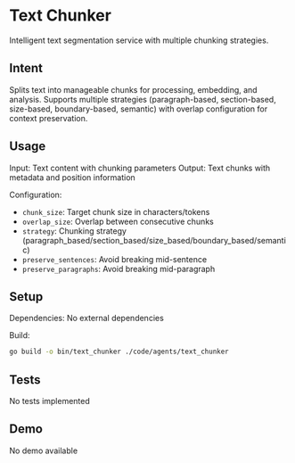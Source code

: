 # Text Chunker

Intelligent text segmentation service with multiple chunking strategies.

## Intent

Splits text into manageable chunks for processing, embedding, and analysis. Supports multiple strategies (paragraph-based, section-based, size-based, boundary-based, semantic) with overlap configuration for context preservation.

## Usage

Input: Text content with chunking parameters
Output: Text chunks with metadata and position information

Configuration:
- `chunk_size`: Target chunk size in characters/tokens
- `overlap_size`: Overlap between consecutive chunks
- `strategy`: Chunking strategy (paragraph_based/section_based/size_based/boundary_based/semantic)
- `preserve_sentences`: Avoid breaking mid-sentence
- `preserve_paragraphs`: Avoid breaking mid-paragraph

## Setup

Dependencies: No external dependencies

Build:
```bash
go build -o bin/text_chunker ./code/agents/text_chunker
```

## Tests

No tests implemented

## Demo

No demo available
